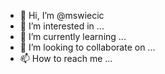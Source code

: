 - 👋 Hi, I’m @mswiecic
- 👀 I’m interested in ...
- 🌱 I’m currently learning ...
- 💞️ I’m looking to collaborate on ...
- 📫 How to reach me ...

<!---
mswiecic/mswiecic is a ✨ special ✨ repository because its `README.md` (this file) appears on your GitHub profile.
You can click the Preview link to take a look at your changes.
--->
